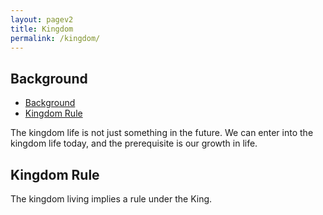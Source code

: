 ```yaml
---
layout: pagev2
title: Kingdom
permalink: /kingdom/
---
```


## Background

- [Background](#background)
- [Kingdom Rule](#kingdom-rule)

The kingdom life is not just something in the future. We can enter into the kingdom life today, and the prerequisite is our growth in life.

## Kingdom Rule

The kingdom living implies a rule under the King. 